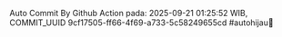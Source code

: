 Auto Commit By Github Action pada: 2025-09-21 01:25:52 WIB, COMMIT_UUID 9cf17505-ff66-4f69-a733-5c58249655cd #autohijau🗿

